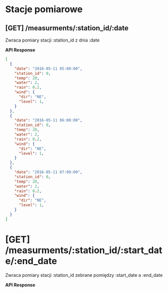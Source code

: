 # Stacje pomiarowe

## [GET] /measurments/:station_id/:date

Zwraca pomiary stacji :station_id z dnia :date

<!-- TODO: przykładowy respone -->
**API Response**
```json
[
  {
    "date": "2016-05-11 05:00:00",
    "station_id": 0,
    "temp": 20,
    "water": 2,
    "rain": 0.2,
    "wind": {
      "dir": "NE",
      "level": 1,
    }
  },
  {
    "date": "2016-05-11 06:00:00",
    "station_id": 0,
    "temp": 20,
    "water": 2,
    "rain": 0.2,
    "wind": {
      "dir": "NE",
      "level": 1,
    }
  },
  {
    "date": "2016-05-11 07:00:00",
    "station_id": 0,
    "temp": 20,
    "water": 2,
    "rain": 0.2,
    "wind": {
      "dir": "NE",
      "level": 1,
    }
  }
]
```

# [GET] /measurments/:station_id/:start_date/:end_date

Zwraca pomiary stacji :station_id zebrane pomiędzy :start_date a :end_date

<!-- TODO: przykładowy respone -->
**API Response**
```json

```
